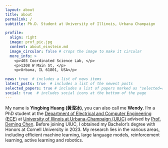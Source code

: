 ```yaml
---
layout: about
title: about
permalink: /
subtitle: Ph.D. Student at University of Illinois, Urbana Champaign

profile:
  align: right
  image: prof_pic.jpg
  content: about_einstein.md
  image_circular: false # crops the image to make it circular
  more_info: >
    <p>403 Coordinated Science Lab, </p>
    <p>1308 W Main St, </p>
    <p>Urbana, IL 61801, USA</p>

news: true  # includes a list of news items
latest_posts: true  # includes a list of the newest posts
selected_papers: true # includes a list of papers marked as "selected={true}"
social: true  # includes social icons at the bottom of the page
---
```


My name is **Yingbing Huang (黄滢冰)**, you can also call me **Wendy**. I’m a PhD student at the [Department of Electrical and Computer Engineering (ECE)](https://ece.illinois.edu/) at [University of Illinois at Urbana-Champaign (UIUC)](https://illinois.edu/) advised by [Prof. Deming Chen](https://dchen.ece.illinois.edu/).
Before joining UIUC, I obtained my Bachelor’s degree with Honors at Cornell University in 2023. 
My research lies in the various areas, including efficient machine learning, large language models, reinforcement learning, active learning and robotics.